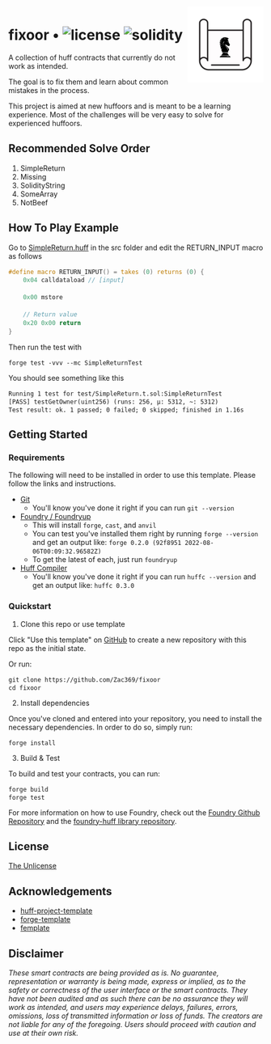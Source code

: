 <img align="right" width="150" height="150" top="100" src="./assets/blueprint.png">

# fixoor • ![license](https://img.shields.io/github/license/huff-language/huff-project-template.svg) ![solidity](https://img.shields.io/badge/solidity-^0.8.15-lightgrey)

A collection of huff contracts that currently do not work as intended. 

The goal is to fix them and learn about common mistakes in the process.

This project is aimed at new huffoors and is meant to be a learning experience. Most of the challenges will be very easy to solve for experienced huffoors.

## Recommended Solve Order

1. SimpleReturn
2. Missing
3. SolidityString
4. SomeArray
5. NotBeef

## How To Play Example

Go to [SimpleReturn.huff](https://github.com/Zac369/fixoor/blob/main/src/SimpleReturn.huff) in the src folder and edit the RETURN_INPUT macro as follows

```c
#define macro RETURN_INPUT() = takes (0) returns (0) {
    0x04 calldataload // [input]

    0x00 mstore

    // Return value
    0x20 0x00 return
}
```

Then run the test with

    forge test -vvv --mc SimpleReturnTest

You should see something like this

    Running 1 test for test/SimpleReturn.t.sol:SimpleReturnTest
    [PASS] testGetOwner(uint256) (runs: 256, μ: 5312, ~: 5312)
    Test result: ok. 1 passed; 0 failed; 0 skipped; finished in 1.16s

## Getting Started

### Requirements

The following will need to be installed in order to use this template. Please follow the links and instructions.

-   [Git](https://git-scm.com/book/en/v2/Getting-Started-Installing-Git)  
    -   You'll know you've done it right if you can run `git --version`
-   [Foundry / Foundryup](https://github.com/gakonst/foundry)
    -   This will install `forge`, `cast`, and `anvil`
    -   You can test you've installed them right by running `forge --version` and get an output like: `forge 0.2.0 (92f8951 2022-08-06T00:09:32.96582Z)`
    -   To get the latest of each, just run `foundryup`
-   [Huff Compiler](https://docs.huff.sh/get-started/installing/)
    -   You'll know you've done it right if you can run `huffc --version` and get an output like: `huffc 0.3.0`

### Quickstart

1. Clone this repo or use template

Click "Use this template" on [GitHub](https://github.com/Zac369/fixoor) to create a new repository with this repo as the initial state.

Or run:

```
git clone https://github.com/Zac369/fixoor
cd fixoor
```

2. Install dependencies

Once you've cloned and entered into your repository, you need to install the necessary dependencies. In order to do so, simply run:

```shell
forge install
```

3. Build & Test

To build and test your contracts, you can run:

```shell
forge build
forge test
```

For more information on how to use Foundry, check out the [Foundry Github Repository](https://github.com/foundry-rs/foundry/tree/master/forge) and the [foundry-huff library repository](https://github.com/huff-language/foundry-huff).


## License

[The Unlicense](https://github.com/Zac369/fixoor/blob/main/LICENSE)


## Acknowledgements

- [huff-project-template](https://github.com/huff-language/huff-project-template)
- [forge-template](https://github.com/foundry-rs/forge-template)
- [femplate](https://github.com/abigger87/femplate)


## Disclaimer

_These smart contracts are being provided as is. No guarantee, representation or warranty is being made, express or implied, as to the safety or correctness of the user interface or the smart contracts. They have not been audited and as such there can be no assurance they will work as intended, and users may experience delays, failures, errors, omissions, loss of transmitted information or loss of funds. The creators are not liable for any of the foregoing. Users should proceed with caution and use at their own risk._